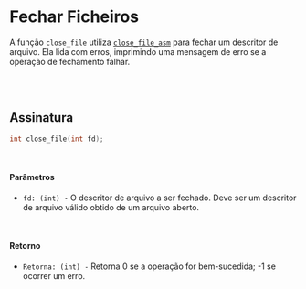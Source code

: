 # Fechar Ficheiros
A função `close_file` utiliza [`close_file_asm`](../Assembly/Fechar-Ficheiros.md) para fechar um descritor de arquivo. Ela lida com erros, imprimindo uma mensagem de erro se a operação de fechamento falhar.

<br><br>

## Assinatura
```c
int close_file(int fd);
```

<br>

#### Parâmetros
- `fd: (int) -` O descritor de arquivo a ser fechado. Deve ser um descritor de arquivo válido obtido de um arquivo aberto.

<br>

#### Retorno
- `Retorna: (int) -` Retorna 0 se a operação for bem-sucedida; -1 se ocorrer um erro.